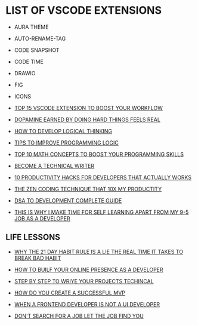 # LIST OF VSCODE EXTENSIONS

- AURA THEME
- AUTO-RENAME-TAG
- CODE SNAPSHOT
- CODE TIME
- DRAWIO
- FIG
- ICONS

- [TOP 15 VSCODE EXTENSION TO BOOST YOUR WORKFLOW](https://blog.stackademic.com/top-15-vs-code-extensions-to-boost-your-workflow-9013a0a550dc)

- [DOPAMINE EARNED BY DOING HARD THINGS FEELS REAL](https://medium.com/@anjishnuray/dopamine-earned-by-doing-hard-things-feels-real-b13238b3ad1a)

- [HOW TO DEVELOP LOGICAL THINKING](https://www.naukri.com/code360/library/how-to-develop-logical-thinking-in-programming)

- [TIPS TO IMPROVE PROGRAMMING LOGIC](https://www.turing.com/blog/tips-for-beginners-to-improve-programming-logic)

- [TOP 10 MATH CONCEPTS TO BOOST YOUR PROGRAMMING SKILLS](https://blog.stackademic.com/free-view-top-10-math-concepts-to-boost-your-programming-skills-803e07ebfb51)

- [BECOME A TECHNICAL WRITER](https://blog.stackademic.com/become-a-technical-writer-a02f7355a9b6)

- [10 PRODUCTIVITY HACKS FOR DEVELOPERS THAT ACTUALLY WORKS](https://medium.com/write-a-catalyst/10-productivity-hacks-for-developers-that-actually-work-9a8ba62c18e3)

- [THE ZEN CODING TECHNIQUE THAT 10X MY PRODUCTITY](https://medium.com/write-a-catalyst/the-zen-coding-technique-that-10x-d-my-productivity-a050155f947d)

- [DSA TO DEVELOPMENT COMPLETE GUIDE](https://www.atharvgyan.com/2023/11/dsa-to-development-complete-guide_4.html?m=1#google_vignette)

- [THIS IS WHY I MAKE TIME FOR SELF LEARNING APART FROM MY 9-5 JOB AS A DEVELOPER](https://medium.com/javarevisited/this-is-why-i-make-time-for-self-learning-apart-from-my-9-5-job-as-a-developer-and-you-should-too-c819325ff326)

## LIFE LESSONS

- [WHY THE 21 DAY HABIT RULE IS A LIE THE REAL TIME IT TAKES TO BREAK BAD HABIT](https://medium.com/word-garden/why-the-21-day-habit-rule-is-a-lie-the-real-time-it-takes-to-break-bad-habits-272f9c70dddb)

- [HOW TO BUILF YOUR ONLINE PRESENCE AS A DEVELOPER](https://dev.to/koladev/how-to-build-your-online-presence-as-a-developer-5ig?ref=dailydev)

- [STEP BY STEP TO WRIYE YOUR PROJECTS TECHINCAL](https://blog.stackademic.com/step-by-step-to-write-your-projects-technical-document-d57528e8bb2d)

- [HOW DO YOU CREATE A SUCCESSFUL MVP](https://brett-j-fox.medium.com/how-do-you-create-a-successful-mvp-37b5c138c796)

- [WHEN A FRONTEND DEVELOPER IS NOT A UI DEVELOPER](https://medium.com/@smarth55/when-a-frontend-developer-is-not-a-ui-developer-c5232cfbd469)

- [DON'T SEARCH FOR A JOB LET THE JOB FIND YOU](https://medium.com/@pmclub/dont-search-for-a-job-let-the-job-find-you-7fbf24b90457)
